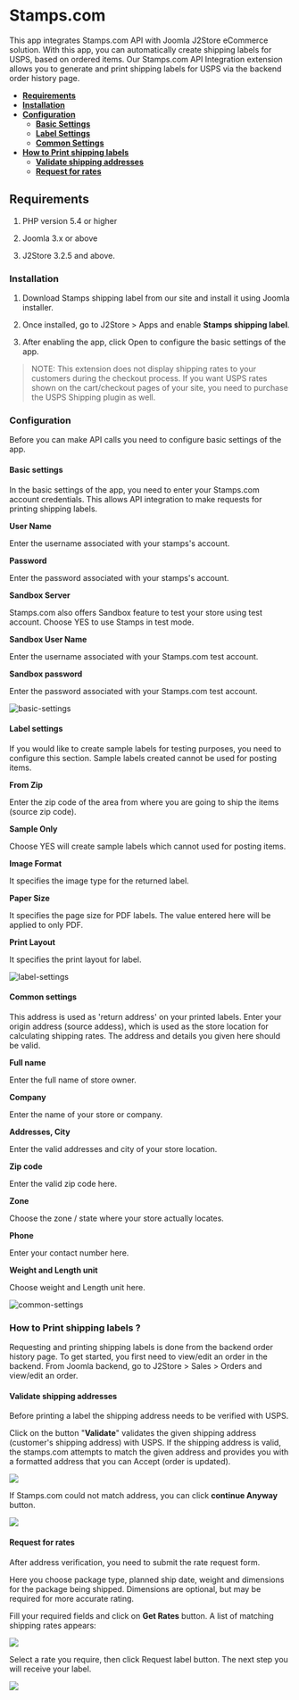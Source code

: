# Stamps.com

This app integrates Stamps.com API with Joomla J2Store eCommerce solution. With this app, you can automatically create shipping labels for USPS, based on ordered items. Our Stamps.com API Integration extension allows you to generate and print shipping labels for USPS via the backend order history page.

* **[Requirements](#requirements)**
* **[Installation](#installation)**
* **[Configuration](#configuration)**
    * **[Basic Settings](#basic-settings)**
    * **[Label Settings](#label-settings)**
    * **[Common Settings](#common-settings)**
* **[How to Print shipping labels](#print-labels)**
    * **[Validate shipping addresses](#validate)**
    * **[Request for rates](#request-rates)**

<a name="requirements"></a>
## Requirements

1. PHP version 5.4 or higher

2. Joomla 3.x or above

3. J2Store 3.2.5 and above.

<a name="installation"></a>
### Installation

1. Download Stamps shipping label from our site and install it using Joomla installer.

2. Once installed, go to J2Store > Apps and enable **Stamps shipping label**.

3. After enabling the app, click Open to configure the basic settings of the app.

> NOTE: This extension does not display shipping rates to your customers during the checkout process. If you want USPS rates shown on the cart/checkout pages of your site, you need to purchase the USPS Shipping plugin as well.

<a name="configuration"></a>
### Configuration

Before you can make API calls you need to configure basic settings of the app.

<a name="basic-settings"></a>
#### Basic settings

In the basic settings of the app, you need to enter your Stamps.com account credentials. This allows API integration to make requests for printing shipping labels.

**User Name**

Enter the username associated with your stamps's account.

**Password**

Enter the password associated with your stamps's account.

**Sandbox Server**

Stamps.com also offers Sandbox feature to test your store using test account. Choose YES to use Stamps in test mode.

**Sandbox User Name**

Enter the username associated with your Stamps.com test account.

**Sandbox password**

Enter the password associated with your Stamps.com test account.

![basic-settings](./assets/images/stamp-basic.png)

<a name="label-settings"></a>
#### Label settings

If you would like to create sample labels for testing purposes, you need to configure this section. Sample labels created cannot be used for posting items.

**From Zip**

Enter the zip code of the area from where you are going to ship the items (source zip code).

**Sample Only**

Choose YES will create sample labels which cannot used for posting items.

**Image Format**

It specifies the image type for the returned label.

**Paper Size**

It specifies the page size for PDF labels. The value entered here will be applied to only PDF.

**Print Layout**

It specifies the print layout for label.

![label-settings](./assets/images/stamp-label.png)

<a name="common-settings"></a>
#### Common settings

This address is used as 'return address' on your printed labels. Enter your origin address (source addess), which is used as the store location for calculating shipping rates. The address and details you given here should be valid.

**Full name**

Enter the full name of store owner.

**Company**

Enter the name of your store or company.

**Addresses, City**

Enter the valid addresses and city of your store location.

**Zip code**

Enter the valid zip code here.

**Zone**

Choose the zone / state where your store actually locates.

**Phone**

Enter your contact number here.

**Weight and Length unit**

Choose weight and Length unit here.

![common-settings](./assets/images/stamp-common.png)

<a name="print-labels"></a>
### How to Print shipping labels ?

Requesting and printing shipping labels is done from the backend order history page. To get started, you first need to view/edit an order in the backend. From Joomla backend, go to J2Store > Sales > Orders and view/edit an order.

<a name="validate"></a>
#### Validate shipping addresses

Before printing a label the shipping address needs to be verified with USPS.

Click on the button "**Validate**" validates the given shipping address (customer's shipping address) with USPS. If the shipping address is valid, the stamps.com attempts to match the given address and provides you with a formatted address that you can Accept (order is updated).

![](./assets/images/stamp-address.png)

If Stamps.com could not match address, you can click **continue Anyway** button.

![](./assets/images/stamp-address-validated.png)

<a name="request-rates"></a>
#### Request for rates

After address verification, you need to submit the rate request form.

Here you choose package type, planned ship date, weight and dimensions for the package being shipped. Dimensions are optional, but may be required for more accurate rating.

Fill your required fields and click on **Get Rates** button. A list of matching shipping rates appears:

![](./assets/images/stamp-rate-request.png)

Select a rate you require, then click Request label button. The next step you will receive your label.

![](./assets/images/stamp-rates.png)
